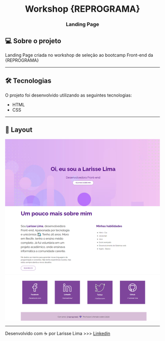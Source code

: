 <h1 align="center" >
   Workshop {REPROGRAMA}
</h1>

<h3 align="center">
    Landing Page
</h3>

## 💻 Sobre o projeto

 Landing Page criada no workshop de seleção ao bootcamp Front-end da {REPROGRAMA}

 ---
## 🛠 Tecnologias
O projeto foi desenvolvido utilizando as seguintes tecnologias:

- HTML
- CSS

---

## 🎨 Layout

<img src="./imagens/assets/img1.png">
<img src="./imagens/assets/img2.png">
<img src="./imagens/assets/img3.png">

---

Desenvolvido com ☕ por Larisse Lima >>> [Linkedin](https://www.linkedin.com/in/larisselima/)